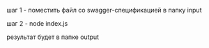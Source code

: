 шаг 1 - поместить файл со swagger-спецификацией в папку input

шаг 2 - node index.js

результат будет в папке output
